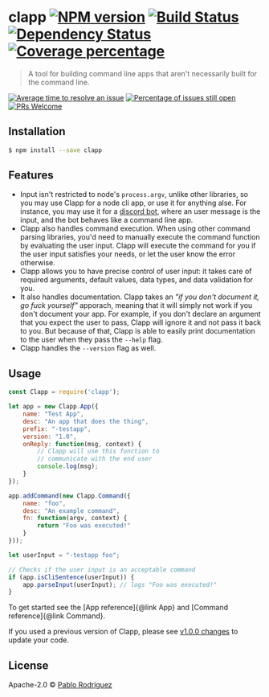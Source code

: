 # clapp [![NPM version][npm-image]][npm-url] [![Build Status][travis-image]][travis-url] [![Dependency Status][daviddm-image]][daviddm-url] [![Coverage percentage][coveralls-image]][coveralls-url]
> A tool for building command line apps that aren&#39;t necessarily built for the command line.

[![Average time to resolve an issue](http://isitmaintained.com/badge/resolution/mellamopablo/clapp.svg)](http://isitmaintained.com/project/mellamopablo/clapp "Average time to resolve an issue") [![Percentage of issues still open](http://isitmaintained.com/badge/open/mellamopablo/clapp.svg)](http://isitmaintained.com/project/mellamopablo/clapp "Percentage of issues still open")
[![PRs Welcome](https://img.shields.io/badge/PRs-welcome-brightgreen.svg?style=flat)](http://makeapullrequest.com)

## Installation

```sh
$ npm install --save clapp
```

## Features

* Input isn't restricted to node's `process.argv`, unlike other libraries, so you may use Clapp for a node cli app, or use it for anything alse. For instance, you may use it for a [discord bot](https://github.com/MeLlamoPablo/generator-discordbot), where an user message is the input, and the bot behaves like a command line app.
* Clapp also handles command execution. When using other command parsing libraries, you'd need to manually execute the command function by evaluating the user input. Clapp will execute the command for you if the user input satisfies your needs, or let the user know the error otherwise.
* Clapp allows you to have precise control of user input: it takes care of required arguments, default values, data types, and data validation for you.
* It also handles documentation. Clapp takes an *"if you don't document it, go fuck yourself"* apporach, meaning that it will simply not work if you don't document your app. For example, if you don't declare an argument that you expect the user to pass, Clapp will ignore it and not pass it back to you. But because of that, Clapp is able to easily print documentation to the user when they pass the `--help` flag.
* Clapp handles the `--version` flag as well.

## Usage

```js
const Clapp = require('clapp');

let app = new Clapp.App({
	name: "Test App",
	desc: "An app that does the thing",
	prefix: "-testapp",
	version: "1.0",
	onReply: function(msg, context) {
		// Clapp will use this function to
		// communicate with the end user
		console.log(msg);
	}
});

app.addCommand(new Clapp.Command({
	name: "foo",
	desc: "An example command",
	fn: function(argv, context) {
		return "Foo was executed!"
	}
}));

let userInput = "-testapp foo";

// Checks if the user input is an acceptable command
if (app.isCliSentence(userInput)) {
	app.parseInput(userInput); // logs "Foo was executed!"
}
```

To get started see the [App reference]{@link App} and [Command reference]{@link Command}.

If you used a previous version of Clapp, please see
[v1.0.0 changes](https://mellamopablo.github.io/clapp/clapp/1.0.0/tutorial-v1-changes.html)
to update your code.

## License

Apache-2.0 © [Pablo Rodríguez](https://github.com/MeLlamoPablo)

[npm-image]: https://badge.fury.io/js/clapp.svg
[npm-url]: https://npmjs.org/package/clapp
[travis-image]: https://travis-ci.org/MeLlamoPablo/clapp.svg?branch=master
[travis-url]: https://travis-ci.org/MeLlamoPablo/clapp
[daviddm-image]: https://david-dm.org/MeLlamoPablo/clapp.svg?theme=shields.io
[daviddm-url]: https://david-dm.org/MeLlamoPablo/clapp
[coveralls-image]: https://coveralls.io/repos/MeLlamoPablo/clapp/badge.svg
[coveralls-url]: https://coveralls.io/r/MeLlamoPablo/clapp
